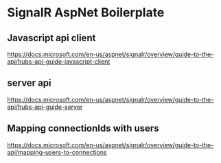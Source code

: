 # SignalR AspNet Boilerplate


## Javascript api client
https://docs.microsoft.com/en-us/aspnet/signalr/overview/guide-to-the-api/hubs-api-guide-javascript-client

## server api
https://docs.microsoft.com/en-us/aspnet/signalr/overview/guide-to-the-api/hubs-api-guide-server

## Mapping connectionIds with users
https://docs.microsoft.com/en-us/aspnet/signalr/overview/guide-to-the-api/mapping-users-to-connections
